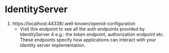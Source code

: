 # IdentityServer

1. https://localhost:44338/.well-known/openid-configuration 
   - Visit this endpoint to see all the auth endpoints provided by IdentityServer 4 e.g.: the token endpoint, authorization endpoint etc.
     These endpoints specify how applications can interact with your identity server implementation.